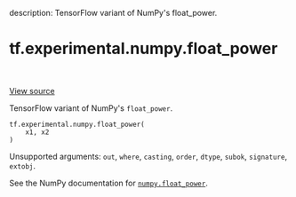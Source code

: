 description: TensorFlow variant of NumPy's float_power.

<div itemscope itemtype="http://developers.google.com/ReferenceObject">
<meta itemprop="name" content="tf.experimental.numpy.float_power" />
<meta itemprop="path" content="Stable" />
</div>

# tf.experimental.numpy.float_power

<!-- Insert buttons and diff -->

<table class="tfo-notebook-buttons tfo-api nocontent" align="left">

</table>

<a target="_blank" href="/code/stable/tensorflow/python/ops/numpy_ops/np_math_ops.py">View source</a>



TensorFlow variant of NumPy's `float_power`.

<pre class="devsite-click-to-copy prettyprint lang-py tfo-signature-link">
<code>tf.experimental.numpy.float_power(
    x1, x2
)
</code></pre>



<!-- Placeholder for "Used in" -->

Unsupported arguments: `out`, `where`, `casting`, `order`, `dtype`, `subok`, `signature`, `extobj`.

See the NumPy documentation for [`numpy.float_power`](https://numpy.org/doc/1.16/reference/generated/numpy.float_power.html).